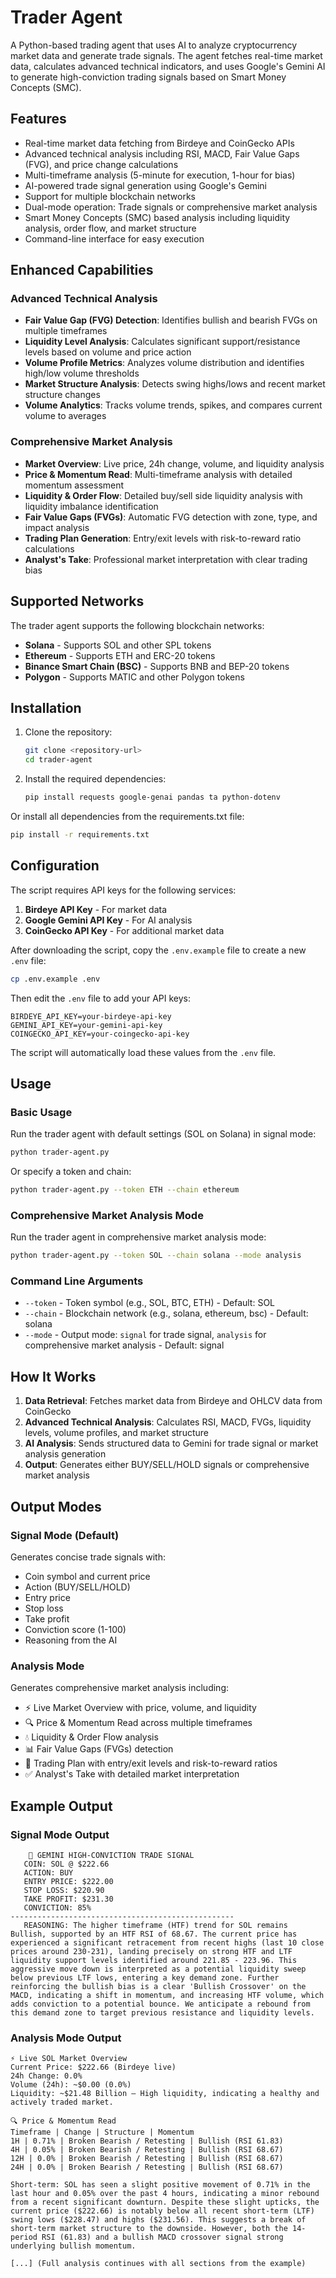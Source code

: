 # Trader Agent

A Python-based trading agent that uses AI to analyze cryptocurrency market data and generate trade signals. The agent fetches real-time market data, calculates advanced technical indicators, and uses Google's Gemini AI to generate high-conviction trading signals based on Smart Money Concepts (SMC).

## Features

- Real-time market data fetching from Birdeye and CoinGecko APIs
- Advanced technical analysis including RSI, MACD, Fair Value Gaps (FVG), and price change calculations
- Multi-timeframe analysis (5-minute for execution, 1-hour for bias)
- AI-powered trade signal generation using Google's Gemini
- Support for multiple blockchain networks
- Dual-mode operation: Trade signals or comprehensive market analysis
- Smart Money Concepts (SMC) based analysis including liquidity analysis, order flow, and market structure
- Command-line interface for easy execution

## Enhanced Capabilities

### Advanced Technical Analysis

- **Fair Value Gap (FVG) Detection**: Identifies bullish and bearish FVGs on multiple timeframes
- **Liquidity Level Analysis**: Calculates significant support/resistance levels based on volume and price action
- **Volume Profile Metrics**: Analyzes volume distribution and identifies high/low volume thresholds
- **Market Structure Analysis**: Detects swing highs/lows and recent market structure changes
- **Volume Analytics**: Tracks volume trends, spikes, and compares current volume to averages

### Comprehensive Market Analysis

- **Market Overview**: Live price, 24h change, volume, and liquidity analysis
- **Price & Momentum Read**: Multi-timeframe analysis with detailed momentum assessment
- **Liquidity & Order Flow**: Detailed buy/sell side liquidity analysis with liquidity imbalance identification
- **Fair Value Gaps (FVGs)**: Automatic FVG detection with zone, type, and impact analysis
- **Trading Plan Generation**: Entry/exit levels with risk-to-reward ratio calculations
- **Analyst's Take**: Professional market interpretation with clear trading bias

## Supported Networks

The trader agent supports the following blockchain networks:

- **Solana** - Supports SOL and other SPL tokens
- **Ethereum** - Supports ETH and ERC-20 tokens
- **Binance Smart Chain (BSC)** - Supports BNB and BEP-20 tokens
- **Polygon** - Supports MATIC and other Polygon tokens

## Installation

1. Clone the repository:

   ```bash
   git clone <repository-url>
   cd trader-agent
   ```

2. Install the required dependencies:
   ```bash
   pip install requests google-genai pandas ta python-dotenv
   ```

Or install all dependencies from the requirements.txt file:

```bash
pip install -r requirements.txt
```

## Configuration

The script requires API keys for the following services:

1. **Birdeye API Key** - For market data
2. **Google Gemini API Key** - For AI analysis
3. **CoinGecko API Key** - For additional market data

After downloading the script, copy the `.env.example` file to create a new `.env` file:

```bash
cp .env.example .env
```

Then edit the `.env` file to add your API keys:

```env
BIRDEYE_API_KEY=your-birdeye-api-key
GEMINI_API_KEY=your-gemini-api-key
COINGECKO_API_KEY=your-coingecko-api-key
```

The script will automatically load these values from the `.env` file.

## Usage

### Basic Usage

Run the trader agent with default settings (SOL on Solana) in signal mode:

```bash
python trader-agent.py
```

Or specify a token and chain:

```bash
python trader-agent.py --token ETH --chain ethereum
```

### Comprehensive Market Analysis Mode

Run the trader agent in comprehensive market analysis mode:

```bash
python trader-agent.py --token SOL --chain solana --mode analysis
```

### Command Line Arguments

- `--token` - Token symbol (e.g., SOL, BTC, ETH) - Default: SOL
- `--chain` - Blockchain network (e.g., solana, ethereum, bsc) - Default: solana
- `--mode` - Output mode: `signal` for trade signal, `analysis` for comprehensive market analysis - Default: signal

## How It Works

1. **Data Retrieval**: Fetches market data from Birdeye and OHLCV data from CoinGecko
2. **Advanced Technical Analysis**: Calculates RSI, MACD, FVGs, liquidity levels, volume profiles, and market structure
3. **AI Analysis**: Sends structured data to Gemini for trade signal or market analysis generation
4. **Output**: Generates either BUY/SELL/HOLD signals or comprehensive market analysis

## Output Modes

### Signal Mode (Default)

Generates concise trade signals with:

- Coin symbol and current price
- Action (BUY/SELL/HOLD)
- Entry price
- Stop loss
- Take profit
- Conviction score (1-100)
- Reasoning from the AI

### Analysis Mode

Generates comprehensive market analysis including:

- ⚡ Live Market Overview with price, volume, and liquidity
- 🔍 Price & Momentum Read across multiple timeframes
- 💧 Liquidity & Order Flow analysis
- 📊 Fair Value Gaps (FVGs) detection
- 🧭 Trading Plan with entry/exit levels and risk-to-reward ratios
- ✅ Analyst's Take with detailed market interpretation

## Example Output

### Signal Mode Output

```
    🧠 GEMINI HIGH-CONVICTION TRADE SIGNAL
   COIN: SOL @ $222.66
   ACTION: BUY
   ENTRY PRICE: $222.00
   STOP LOSS: $220.90
   TAKE PROFIT: $231.30
   CONVICTION: 85%
--------------------------------------------------
   REASONING: The higher timeframe (HTF) trend for SOL remains Bullish, supported by an HTF RSI of 68.67. The current price has experienced a significant retracement from recent highs (last 10 close prices around 230-231), landing precisely on strong HTF and LTF liquidity support levels identified around 221.85 - 223.96. This aggressive move down is interpreted as a potential liquidity sweep below previous LTF lows, entering a key demand zone. Further reinforcing the bullish bias is a clear 'Bullish Crossover' on the MACD, indicating a shift in momentum, and increasing HTF volume, which adds conviction to a potential bounce. We anticipate a rebound from this demand zone to target previous resistance and liquidity levels.
```

### Analysis Mode Output

```
⚡ Live SOL Market Overview
Current Price: $222.66 (Birdeye live)
24h Change: 0.0%
Volume (24h): ~$0.00 (0.0%)
Liquidity: ~$21.48 Billion — High liquidity, indicating a healthy and actively traded market.

🔍 Price & Momentum Read
Timeframe | Change | Structure | Momentum
1H | 0.71% | Broken Bearish / Retesting | Bullish (RSI 61.83)
4H | 0.05% | Broken Bearish / Retesting | Bullish (RSI 68.67)
12H | 0.0% | Broken Bearish / Retesting | Bullish (RSI 68.67)
24H | 0.0% | Broken Bearish / Retesting | Bullish (RSI 68.67)

Short-term: SOL has seen a slight positive movement of 0.71% in the last hour and 0.05% over the past 4 hours, indicating a minor rebound from a recent significant downturn. Despite these slight upticks, the current price ($222.66) is notably below all recent short-term (LTF) swing lows ($228.47) and highs ($231.56). This suggests a break of short-term market structure to the downside. However, both the 14-period RSI (61.83) and a bullish MACD crossover signal strong underlying bullish momentum.

[...] (Full analysis continues with all sections from the example)
```
